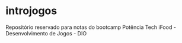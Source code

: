 # introjogos
Repositório reservado para notas do bootcamp Potência Tech iFood - Desenvolvimento de Jogos - DIO
